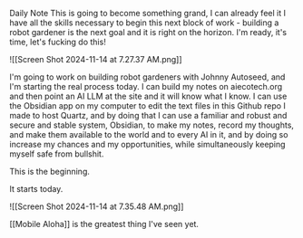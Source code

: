 Daily Note
This is going to become something grand, I can already feel it
I have all the skills necessary to begin this next block of work - building a robot gardener is the next goal and it is right on the horizon. I'm ready, it's time, let's fucking do this!

![[Screen Shot 2024-11-14 at 7.27.37 AM.png]]

I'm going to work on building robot gardeners with Johnny Autoseed, and I'm starting the real process today.
I can build my notes on aiecotech.org and then point an AI LLM at the site and it will know what I know.
I can use the Obsidian app on my computer to edit the text files in this Github repo I made to host Quartz, and by doing that I can use a familiar and robust and secure and stable system, Obsidian, to make my notes, record my thoughts, and make them available to the world and to every AI in it, and by doing so increase my chances and my opportunities, while simultaneously keeping myself safe from bullshit.

This is the beginning. 

It starts today.

![[Screen Shot 2024-11-14 at 7.35.48 AM.png]]

[[Mobile Aloha]] is the greatest thing I've seen yet.

